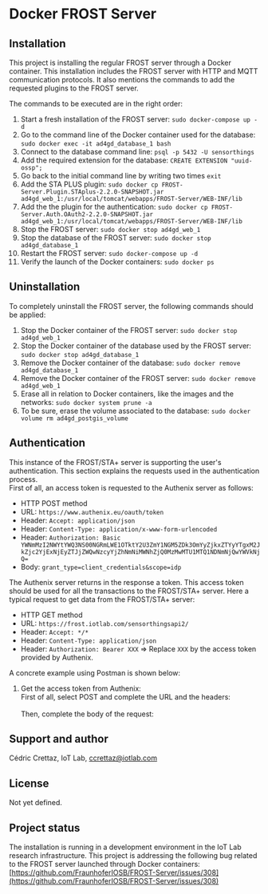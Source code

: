 # Docker FROST Server

## Installation
This project is installing the regular FROST server through a Docker container. This installation includes the FROST server with HTTP and MQTT communication protocols. It also mentions the commands to add the requested plugins to the FROST server.  

The commands to be executed are in the right order:
1. Start a fresh installation of the FROST server: `sudo docker-compose up -d`
1. Go to the command line of the Docker container used for the database: `sudo docker exec -it ad4gd_database_1 bash`
1. Connect to the database command line: `psql -p 5432 -U sensorthings`
1. Add the required extension for the database: `CREATE EXTENSION "uuid-ossp";`
1. Go back to the initial command line by writing two times `exit`
1. Add the STA PLUS plugin: `sudo docker cp FROST-Server.Plugin.STAplus-2.2.0-SNAPSHOT.jar ad4gd_web_1:/usr/local/tomcat/webapps/FROST-Server/WEB-INF/lib`
1. Add the the plugin for the authentication: `sudo docker cp FROST-Server.Auth.OAuth2-2.2.0-SNAPSHOT.jar ad4gd_web_1:/usr/local/tomcat/webapps/FROST-Server/WEB-INF/lib`
1. Stop the FROST server: `sudo docker stop ad4gd_web_1`
1. Stop the database of the FROST server: `sudo docker stop ad4gd_database_1`
1. Restart the FROST server: `sudo docker-compose up -d`
1. Verify the launch of the Docker containers: `sudo docker ps`

## Uninstallation

To completely uninstall the FROST server, the following commands should be applied:
1. Stop the Docker container of the FROST server: `sudo docker stop ad4gd_web_1`
1. Stop the Docker container of the database used by the FROST server: `sudo docker stop ad4gd_database_1`
1. Remove the Docker container of the database: `sudo docker remove ad4gd_database_1`
1. Remove the Docker container of the FROST server: `sudo docker remove ad4gd_web_1`
1. Erase all in relation to Docker containers, like the images and the networks: `sudo docker system prune -a`
1. To be sure, erase the volume associated to the database: `sudo docker volume rm ad4gd_postgis_volume`

## Authentication  

This instance of the FROST/STA+ server is supporting the user's authentication. This section explains the requests used in the authentication process.  
First of all, an access token is requested to the Authenix server as follows:
- HTTP POST method
- URL: `https://www.authenix.eu/oauth/token`
- Header: `Accept: application/json`
- Header: `Content-Type: application/x-www-form-urlencoded`
- Header: `Authorization: Basic YWNmMzI2NWYtYWQ3NS00NGRmLWE1OTktY2U3ZmY1NGM5ZDk3OmYyZjkxZTYyYTgxM2JkZjc2YjExNjEyZTJjZWQwNzcyYjZhNmNiMWNhZjQ0MzMwMTU1MTQ1NDNmNjQwYWVkNjQ=`
- Body: `grant_type=client_credentials&scope=idp`  

The Authenix server returns in the response a token. This access token should be used for all the transactions to the FROST/STA+ server. Here a typical request to get data from the FROST/STA+ server:
- HTTP GET method
- URL: `https://frost.iotlab.com/sensorthingsapi2/`
- Header: `Accept: */*`
- Header: `Content-Type: application/json`
- Header: `Authorization: Bearer XXX` => Replace `XXX` by the access token provided by Authenix.

A concrete example using Postman is shown below:  
1. Get the access token from Authenix:  
First of all, select POST and complete the URL and the headers:  
[](https://gitlab.distantaccess.com/ad4gd/docker-frost-server/-/blob/main/auth_example/1.jpg)  
Then, complete the body of the request:  
[](https://gitlab.distantaccess.com/ad4gd/docker-frost-server/-/blob/main/auth_example/2.jpg)  


## Support and author
Cédric Crettaz, IoT Lab, ccrettaz@iotlab.com

## License
Not yet defined.

## Project status
The installation is running in a development environment in the IoT Lab research infrastructure. This project is addressing the following bug related to the FROST server launched through Docker containers: [https://github.com/FraunhoferIOSB/FROST-Server/issues/308](https://github.com/FraunhoferIOSB/FROST-Server/issues/308)
